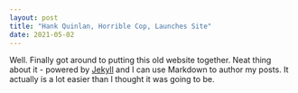```yaml
---
layout: post
title: "Hank Quinlan, Horrible Cop, Launches Site"
date: 2021-05-02
---
```


Well. Finally got around to putting this old website together. Neat thing about it - powered by [Jekyll](http://jekyllrb.com) and I can use Markdown to author my posts. It actually is a lot easier than I thought it was going to be.

